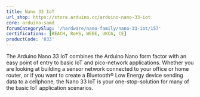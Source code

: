 ```yaml
---
title: Nano 33 IoT
url_shop: https://store.arduino.cc/arduino-nano-33-iot
core: arduino:samd
forumCategorySlug: '/hardware/nano-family/nano-33-iot/157'
certifications: [REACH, RoHS, WEEE, UKCA, CE]
productCode: '033'
---
```


The Arduino Nano 33 IoT combines the Arduino Nano form factor with an easy point of entry to basic IoT and pico-network applications. Whether you are looking at building a sensor network connected to your office or home router, or if you want to create a Bluetooth® Low Energy device sending data to a cellphone, the Nano 33 IoT is your one-stop-solution for many of the basic IoT application scenarios.